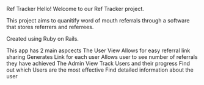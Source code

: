 Ref Tracker
Hello! Welcome to our Ref Tracker project.

This project aims to quanitify word of mouth referrals through a software that stores referrers and referrees.

Created using Ruby on Rails.

This app has 2 main aspcects
  The User View
    Allows for easy referral link sharing
    Generates Link for each user
    Allows user to see number of referrals they have achieved
  The Admin View
    Track Users and their progress
    Find out which Users are the most effective
    Find detailed information about the user
